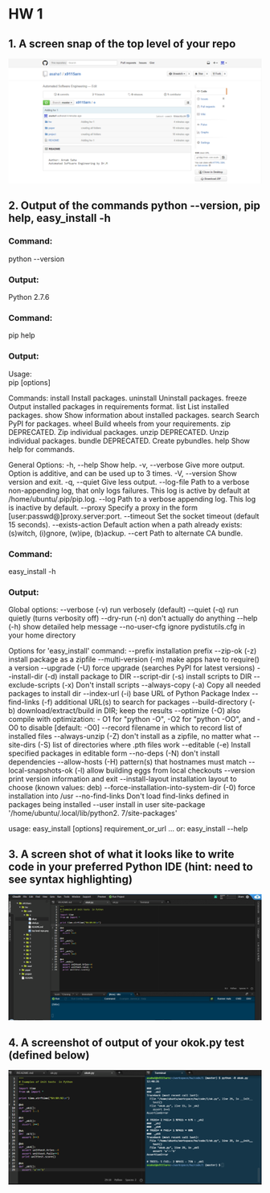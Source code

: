 <h1>HW 1</h1>

<h2>1. A screen snap of the top level of your repo</h2>
<img src="top level repo.png">
 
<h2>2. Output of the commands python --version, pip help, easy_install -h</h2>

<h3>Command:</h3> python --version 
<h3>Output:</h3> 
Python 2.7.6
 
<h3>Command:</h3> pip help
<h3>Output:</h3> 

Usage:   
  pip <command> [options] 
 
Commands: 
  install                     Install packages. 
  uninstall                   Uninstall packages. 
  freeze                      Output installed packages in requirements format. 
  list                        List installed packages. 
  show                        Show information about installed packages. 
  search                      Search PyPI for packages. 
  wheel                       Build wheels from your requirements. 
  zip                         DEPRECATED. Zip individual packages. 
  unzip                       DEPRECATED. Unzip individual packages. 
  bundle                      DEPRECATED. Create pybundles. 
  help                        Show help for commands. 
 
General Options: 
  -h, --help                  Show help. 
  -v, --verbose               Give more output. Option is additive, and can be used up to 3 times. 
  -V, --version               Show version and exit. 
  -q, --quiet                 Give less output. 
  --log-file <path>           Path to a verbose non-appending log, that only logs failures. This log is active by default at /home/ubuntu/.pip/pip.log. 
  --log <path>                Path to a verbose appending log. This log is inactive by default. 
  --proxy <proxy>             Specify a proxy in the form [user:passwd@]proxy.server:port. 
  --timeout <sec>             Set the socket timeout (default 15 seconds). 
  --exists-action <action>    Default action when a path already exists: (s)witch, (i)gnore, (w)ipe, (b)ackup. 
  --cert <path>               Path to alternate CA bundle. 
   
  <h3>Command:</h3> easy_install -h 
  <h3>Output:</h3>  
   
  Global options: 
  --verbose (-v)  run verbosely (default) 
  --quiet (-q)    run quietly (turns verbosity off) 
  --dry-run (-n)  don't actually do anything 
  --help (-h)     show detailed help message 
  --no-user-cfg   ignore pydistutils.cfg in your home directory 
 
Options for 'easy_install' command: 
  --prefix                                   installation prefix 
  --zip-ok (-z)                              install package as a zipfile 
  --multi-version (-m)                       make apps have to require() a 
                                             version 
  --upgrade (-U)                             force upgrade (searches PyPI for 
                                             latest versions) 
  --install-dir (-d)                         install package to DIR 
  --script-dir (-s)                          install scripts to DIR 
  --exclude-scripts (-x)                     Don't install scripts 
  --always-copy (-a)                         Copy all needed packages to 
                                             install dir 
  --index-url (-i)                           base URL of Python Package Index 
  --find-links (-f)                          additional URL(s) to search for 
                                             packages 
  --build-directory (-b)                     download/extract/build in DIR; 
                                             keep the results 
  --optimize (-O)                            also compile with optimization: - 
                                             O1 for "python -O", -O2 for 
                                             "python -OO", and -O0 to disable 
                                             [default: -O0] 
  --record                                   filename in which to record list 
                                             of installed files 
  --always-unzip (-Z)                        don't install as a zipfile, no 
                                             matter what 
  --site-dirs (-S)                           list of directories where .pth 
                                             files work 
  --editable (-e)                            Install specified packages in 
                                             editable form 
  --no-deps (-N)                             don't install dependencies 
  --allow-hosts (-H)                         pattern(s) that hostnames must 
                                             match 
  --local-snapshots-ok (-l)                  allow building eggs from local 
                                             checkouts 
  --version                                  print version information and 
                                             exit 
  --install-layout                           installation layout to choose 
                                             (known values: deb) 
  --force-installation-into-system-dir (-0)  force installation into /usr 
  --no-find-links                            Don't load find-links defined in 
                                             packages being installed 
  --user                                     install in user site-package 
                                             '/home/ubuntu/.local/lib/python2. 
                                             7/site-packages' 

usage: easy_install [options] requirement_or_url ...
   or: easy_install --help
   
<h2>3. A screen shot of what it looks like to write code in your preferred Python IDE (hint: need to see syntax highlighting)</h2>
<img src="ide.png">

<h2>4. A screenshot of output of your okok.py test (defined below)</h2>
<img src="splitscreens.png">


